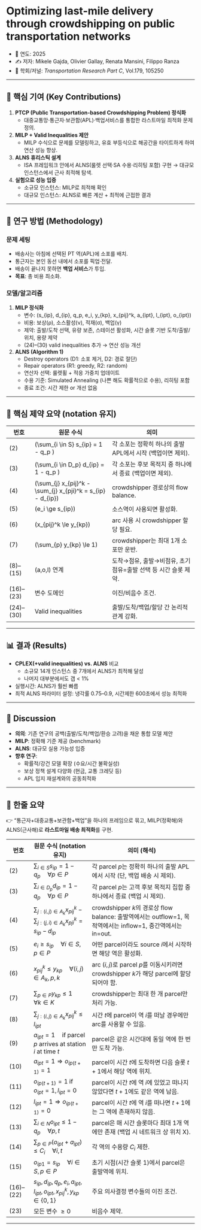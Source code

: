 # Optimizing last-mile delivery through crowdshipping on public transportation networks

- 📅 연도: 2025  
- ✍️ 저자: Mikele Gajda, Olivier Gallay, Renata Mansini, Filippo Ranza  
- 🏫 학회/저널: *Transportation Research Part C*, Vol.179, 105250

---

## 🔑 핵심 기여 (Key Contributions)
1. **PTCP (Public Transportation-based Crowdshipping Problem) 정식화**  
   - 대중교통망·통근자·보관함(APL)·백업서비스를 통합한 라스트마일 최적화 문제 정의.
2. **MILP + Valid Inequalities 제안**  
   - MILP 수식으로 문제를 모델링하고, 유효 부등식으로 해공간을 타이트하게 하여 연산 성능 향상.
3. **ALNS 휴리스틱 설계**  
   - ISA 프레임워크 안에서 ALNS(룰렛 선택·SA 수용·리히팅 포함) 구현 → 대규모 인스턴스에서 근사 최적해 탐색.
4. **실험으로 성능 입증**  
   - 소규모 인스턴스: MILP로 최적해 확인  
   - 대규모 인스턴스: ALNS로 빠른 계산 + 최적에 근접한 결과

---

## 🧩 연구 방법 (Methodology)

### 문제 세팅
- 배송사는 아침에 선택된 PT 역(APL)에 소포를 배치.  
- 통근자는 본인 동선 내에서 소포를 픽업·전달.  
- 배송이 끝나지 못하면 **백업 서비스**가 투입.  
- **목표**: 총 비용 최소화.

### 모델/알고리즘
1. **MILP 정식화**
   - 변수: \(s_{ip}, d_{ip}, q_p, e_i, y_{kp}, x_{pij}^k, a_{ipt}, l_{ipt}, o_{ipt}\)
   - 비용: 보상(ρ), 소스활성(ν), 적재(σ), 백업(γ)
   - 제약: 출발/도착 선택, 유량 보존, 스테이션 활성화, 시간 슬롯 기반 도착/출발/위치, 용량 제약
   - (24)–(30) valid inequalities 추가 → 연산 성능 개선
2. **ALNS (Algorithm 1)**
   - Destroy operators (D1: 소포 제거, D2: 경로 절단)
   - Repair operators (R1: greedy, R2: random)
   - 연산자 선택: 룰렛휠 + 적응 가중치 업데이트
   - 수용 기준: Simulated Annealing (나쁜 해도 확률적으로 수용), 리히팅 포함
   - 종료 조건: 시간 제한 or 개선 없음

---

## 🧮 핵심 제약 요약 (notation 유지)

| 번호 | 원문 수식 | 의미 |
|---|---|---|
| (2) | \(\sum_{i \in S} s_{ip} = 1 - q_p \) | 각 소포는 정확히 하나의 출발 APL에서 시작 (백업이면 제외). |
| (3) | \(\sum_{i \in D_p} d_{ip} = 1 - q_p \) | 각 소포는 후보 목적지 중 하나에서 종료 (백업이면 제외). |
| (4) | \(\sum_{j} x_{pij}^k - \sum_{j} x_{pji}^k = s_{ip} - d_{ip}\) | crowdshipper 경로상의 flow balance. |
| (5) | \(e_i \ge s_{ip}\) | 소스역이 사용되면 활성화. |
| (6) | \(x_{pij}^k \le y_{kp}\) | arc 사용 시 crowdshipper 할당 필요. |
| (7) | \(\sum_{p} y_{kp} \le 1\) | crowdshipper는 최대 1개 소포만 운반. |
| (8)–(15) | \(a,o,l\) 연계 | 도착→점유, 출발→비점유, 초기 점유=출발 선택 등 시간 슬롯 제약. |
| (16)–(23) | 변수 도메인 | 이진/비음수 조건. |
| (24)–(30) | Valid inequalities | 출발/도착/백업/할당 간 논리적 관계 강화. |

---

## 📊 결과 (Results)
- **CPLEX(+valid inequalities) vs. ALNS** 비교  
  - 소규모 14개 인스턴스 중 7개에서 ALNS가 최적해 달성  
  - 나머지 대부분에서도 갭 < 1%  
- 실행시간: ALNS가 훨씬 빠름  
- 최적 ALNS 파라미터 설정: 냉각률 0.75–0.9, 시간제한 600초에서 성능 최적화

---

## 📝 Discussion
- **의의**: 기존 연구의 공백(출발/도착/백업/환승 고려)을 채운 통합 모델 제안  
- **MILP**: 정확해 기준 제공 (benchmark)  
- **ALNS**: 대규모 실용 가능성 입증  
- **향후 연구**:  
  - 확률적/강건 모델 확장 (수요/시간 불확실성)  
  - 보상 정책 설계 다양화 (현금, 교통 크레딧 등)  
  - APL 입지 재설계와의 공동최적화  

---

## 📝 한줄 요약
👉 “통근자+대중교통+보관함+백업”을 하나의 프레임으로 묶고, MILP(정확해)와 ALNS(근사해)로 **라스트마일 배송 최적화**를 구현.



| 번호        | 원문 수식 (notation 유지)                                                                      | 의미 (해석)                                                                               |
| --------- | ---------------------------------------------------------------------------------------- | ------------------------------------------------------------------------------------- |
| (2)       | $\sum_{i \in S} s_{ip} = 1 - q_p \quad \forall p \in P$                                  | 각 parcel $p$는 정확히 하나의 출발 APL에서 시작 (단, 백업 배송 시 제외).                                    |
| (3)       | $\sum_{i \in D_p} d_{ip} = 1 - q_p \quad \forall p \in P$                                | 각 parcel $p$는 고객 후보 목적지 집합 중 하나에서 종료 (백업 시 제외).                                       |
| (4)       | $\sum_{j:(i,j)\in A_k} x_{pij}^k - \sum_{j:(j,i)\in A_k} x_{pji}^k = s_{ip} - d_{ip}$    | crowdshipper $k$의 경로상 flow balance: 출발역에서는 outflow=1, 목적역에서는 inflow=1, 중간역에서는 in=out. |
| (5)       | $e_i \ge s_{ip} \quad \forall i \in S, p \in P$                                          | 어떤 parcel이라도 source $i$에서 시작하면 해당 역은 활성화.                                             |
| (6)       | $x_{pij}^k \le y_{kp} \quad \forall (i,j)\in A_k, p, k$                                  | arc $(i,j)$로 parcel $p$를 이동시키려면 crowdshipper $k$가 해당 parcel에 할당되어야 함.                 |
| (7)       | $\sum_{p \in P} y_{kp} \le 1 \quad \forall k \in K$                                      | crowdshipper는 최대 한 개 parcel만 처리 가능.                                                   |
| (8)       | $\sum_{j:(i,j)\in A_k} x_{pij}^k \le l_{ipt}$                                            | 시간 $t$에 parcel이 역 $i$를 떠날 경우에만 arc를 사용할 수 있음.                                         |
| (9)       | $a_{ipt} = 1 \quad \text{if parcel } p \text{ arrives at station } i \text{ at time } t$ | parcel은 같은 시간대에 동일 역에 한 번만 도착 가능.                                                     |
| (10)      | $a_{ipt}=1 \Rightarrow o_{ip(t+1)}=1$                                                    | parcel이 시간 $t$에 도착하면 다음 슬롯 $t+1$에서 해당 역에 위치.                                          |
| (11)      | $o_{ip(t+1)}=1 \;\text{if } o_{ipt}=1, l_{ipt}=0$                                        | parcel이 시간 $t$에 역 $i$에 있었고 떠나지 않았다면 $t+1$에도 같은 역에 남음.                                 |
| (12)      | $l_{ipt}=1 \Rightarrow o_{ip(t+1)}=0$                                                    | parcel이 시간 $t$에 역 $i$를 떠나면 $t+1$에는 그 역에 존재하지 않음.                                      |
| (13)      | $\sum_{i \in N} o_{ipt} \le 1 - q_p \quad \forall p, t$                                  | parcel은 매 시간 슬롯마다 최대 1개 역에만 존재 (백업 시 네트워크 상 위치 X).                                    |
| (14)      | $\sum_{p \in P} (o_{ipt} + a_{ipt}) \le C_i \quad \forall i, t$                          | 각 역의 수용량 $C_i$ 제한.                                                                    |
| (15)      | $o_{ip1} = s_{ip} \quad \forall i \in S, p \in P$                                        | 초기 시점(시간 슬롯 1)에서 parcel은 출발역에 위치.                                                     |
| (16)–(22) | $s_{ip}, d_{ip}, q_p, e_i, a_{ipt}, l_{ipt}, o_{ipt}, x_{pij}^k, y_{kp} \in \{0,1\}$     | 주요 의사결정 변수들의 이진 조건.                                                                   |
| (23)      | 모든 변수 $\ge 0$                                                                            | 비음수 제약.                                                                               |

---

